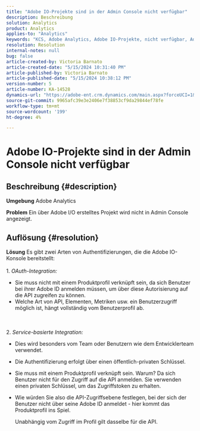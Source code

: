 ```yaml
---
title: "Adobe IO-Projekte sind in der Admin Console nicht verfügbar"
description: Beschreibung
solution: Analytics
product: Analytics
applies-to: "Analytics"
keywords: "KCS, Adobe Analytics, Adobe IO-Projekte, nicht verfügbar, Admin Console, OAuth-Integration, Service-basierte Integration"
resolution: Resolution
internal-notes: null
bug: false
article-created-by: Victoria Barnato
article-created-date: "5/15/2024 10:31:40 PM"
article-published-by: Victoria Barnato
article-published-date: "5/15/2024 10:38:12 PM"
version-number: 5
article-number: KA-14528
dynamics-url: "https://adobe-ent.crm.dynamics.com/main.aspx?forceUCI=1&pagetype=entityrecord&etn=knowledgearticle&id=676be7df-0a13-ef11-9f8a-6045bd006c82"
source-git-commit: 9965afc39e3e2406e7f38853cf9da29844ef78fe
workflow-type: tm+mt
source-wordcount: '199'
ht-degree: 4%

---
```


# Adobe IO-Projekte sind in der Admin Console nicht verfügbar

## Beschreibung {#description}


<b>Umgebung</b>
Adobe Analytics

<b>Problem</b>
Ein über Adobe I/O erstelltes Projekt wird nicht in Admin Console angezeigt.


## Auflösung {#resolution}


<b>Lösung</b>
Es gibt zwei Arten von Authentifizierungen, die die Adobe IO-Konsole bereitstellt:
<br><br>1. *OAuth-Integration:*
- Sie muss nicht mit einem Produktprofil verknüpft sein, da sich Benutzer bei ihrer Adobe ID anmelden müssen, um über diese Autorisierung auf die API zugreifen zu können.
- Welche Art von API, Elementen, Metriken usw. ein Benutzerzugriff möglich ist, hängt vollständig vom Benutzerprofil ab.

<br><br>2. *Service-basierte Integration:*
- Dies wird besonders vom Team oder Benutzern wie dem Entwicklerteam verwendet.


- Die Authentifizierung erfolgt über einen öffentlich-privaten Schlüssel.


- Sie muss mit einem Produktprofil verknüpft sein. Warum? Da sich Benutzer nicht für den Zugriff auf die API anmelden. Sie verwenden einen privaten Schlüssel, um das Zugriffstoken zu erhalten.
- Wie würden Sie also die API-Zugriffsebene festlegen, bei der sich der Benutzer nicht über seine Adobe ID anmeldet - hier kommt das Produktprofil ins Spiel.

  Unabhängig vom Zugriff im Profil gilt dasselbe für die API.



